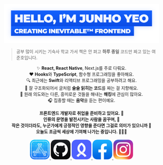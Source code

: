 <img alt="Hello, I'm Junho Yeo" src="https://github.com/junhoyeo/junhoyeo/raw/master/images/title.png" width="612" />

> 공부 많이 시키는 기숙사 학교 가서 책은 안 펴고 **하루 종일** 코드만 짜고 있는 여준호입니다.

<div align="center" style="text-align:center">
	✨ <strong>React, React Native</strong>, Next.js를 주로 다뤄요.<br />
	♥️ <strong>Hooks</strong>와 <strong>TypeScript</strong>, 함수형 프로그래밍을 좋아해요.<br />
	🔍 최근에는 <strong>Swift</strong>와 리액티브 프로그래밍을 공부하려고 해요.<br />
	🎯 잘 구조화되어서 글처럼 <strong>술술 읽히는 코드</strong>를 짜는 걸 지향해요.<br />
	🏴‍ 원래 의도와는 다른, 흥미로운 것들을 해내는 <strong>해킹</strong>에 관심이 많아요.<br />
	🎧 집중할 때는 <strong>음악</strong>을 듣는 편이예요.<br /><br />
	<strong>
		프론트엔드 개발자로 취업을 준비하고 있어요. 🙌<br />
		인류의 문명을 발전시키는 사람을 꿈꾸며, 🚀<br />
		작은 것이더라도, 누군가에게 긍정적인 영향을 준다면 그걸로 의미가 있으니까 🌈<br />
		오늘도 조금씩 세상에 기여해 나가는 중입니다. 🏃‍♂️💨
	</strong>
</div>

<br />
<div align="center" style="text-align:center">
	<a href="https://trendy-resume.now.sh">
		<img src="https://raw.githubusercontent.com/junhoyeo/junhoyeo/master/icons/developer.png" width="64" height="64">
	</a>
	<a href="https://github.com/junhoyeo">
		<img src="https://raw.githubusercontent.com/junhoyeo/junhoyeo/master/icons/github.png" width="64" height="64">
	</a>
	<a href="https://www.rocketpunch.com/@jyeo">
		<img src="https://raw.githubusercontent.com/junhoyeo/junhoyeo/master/icons/rocketpunch.png" width="64" height="64">
	</a>
	<a href="https://www.facebook.com/juno3704">
		<img src="https://raw.githubusercontent.com/junhoyeo/junhoyeo/master/icons/facebook.png" width="64" height="64">
	</a>
	<a href="https://www.instagram.com/jyeo_official">
		<img src="https://raw.githubusercontent.com/junhoyeo/junhoyeo/master/icons/instagram.png" width="64" height="64">
	</a>
</div>
